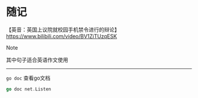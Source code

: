 # 随记

【英音：英国上议院就校园手机禁令进行的辩论】https://www.bilibili.com/video/BV1ZiTUzqESK

> [!note] 
> 其中句子适合英语作文使用



---

`go doc` 查看go文档

```go
go doc net.Listen
```